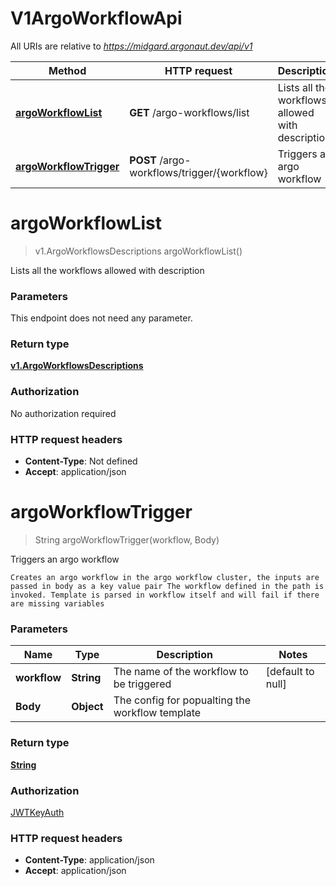 # V1ArgoWorkflowApi

All URIs are relative to *https://midgard.argonaut.dev/api/v1*

Method | HTTP request | Description
------------- | ------------- | -------------
[**argoWorkflowList**](V1ArgoWorkflowApi.md#argoWorkflowList) | **GET** /argo-workflows/list | Lists all the workflows allowed with description
[**argoWorkflowTrigger**](V1ArgoWorkflowApi.md#argoWorkflowTrigger) | **POST** /argo-workflows/trigger/{workflow} | Triggers an argo workflow


<a name="argoWorkflowList"></a>
# **argoWorkflowList**
> v1.ArgoWorkflowsDescriptions argoWorkflowList()

Lists all the workflows allowed with description

### Parameters
This endpoint does not need any parameter.

### Return type

[**v1.ArgoWorkflowsDescriptions**](../Models/v1.ArgoWorkflowsDescriptions.md)

### Authorization

No authorization required

### HTTP request headers

- **Content-Type**: Not defined
- **Accept**: application/json

<a name="argoWorkflowTrigger"></a>
# **argoWorkflowTrigger**
> String argoWorkflowTrigger(workflow, Body)

Triggers an argo workflow

    Creates an argo workflow in the argo workflow cluster, the inputs are passed in body as a key value pair The workflow defined in the path is invoked. Template is parsed in workflow itself and will fail if there are missing variables

### Parameters

Name | Type | Description  | Notes
------------- | ------------- | ------------- | -------------
 **workflow** | **String**| The name of the workflow to be triggered | [default to null]
 **Body** | **Object**| The config for popualting the workflow template |

### Return type

[**String**](../Models/string.md)

### Authorization

[JWTKeyAuth](../README.md#JWTKeyAuth)

### HTTP request headers

- **Content-Type**: application/json
- **Accept**: application/json

